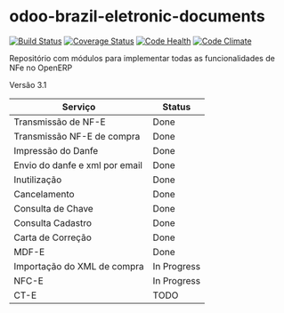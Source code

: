odoo-brazil-eletronic-documents
===
[![Build Status](https://travis-ci.org/odoo-brazil/odoo-brazil-eletronic-documents.svg)](https://travis-ci.org/odoo-brazil/odoo-brazil-eletronic-documents)
[![Coverage Status](https://coveralls.io/repos/odoo-brazil/odoo-brazil-eletronic-documents/badge.svg)](https://coveralls.io/r/odoo-brazil/odoo-brazil-eletronic-documents)
[![Code Health](https://landscape.io/github/odoo-brazil/odoo-brazil-eletronic-documents/master/landscape.svg?style=flat)](https://landscape.io/github/odoo-brazil/odoo-brazil-eletronic-documents/master)
[![Code Climate](https://codeclimate.com/github/odoo-brazil/odoo-brazil-eletronic-documents/badges/gpa.svg)](https://codeclimate.com/github/odoo-brazil/odoo-brazil-eletronic-documents)

Repositório com módulos para implementar todas as funcionalidades de NFe no OpenERP

Versão 3.1

Serviço | Status
------------ | -------------
Transmissão de NF-E | Done
Transmissão NF-E de compra | Done
Impressão do Danfe | Done
Envio do danfe e xml por email | Done
Inutilização | Done
Cancelamento | Done
Consulta de Chave | Done
Consulta Cadastro | Done
Carta de Correção | Done
MDF-E | Done
Importação do XML de compra | In Progress
NFC-E | In Progress
CT-E | TODO


